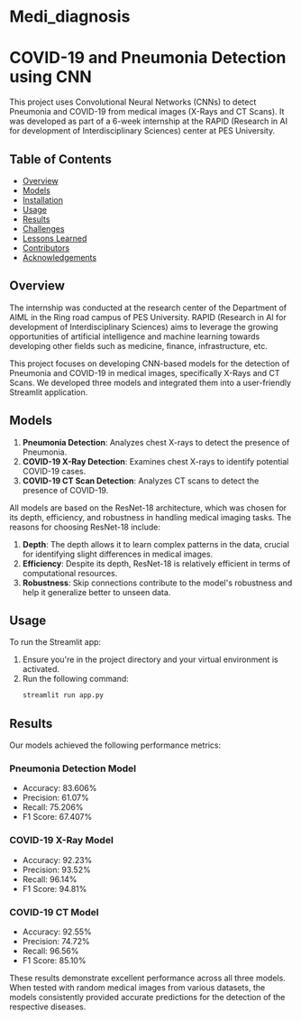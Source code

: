 # Medi_diagnosis
# COVID-19 and Pneumonia Detection using CNN

This project uses Convolutional Neural Networks (CNNs) to detect Pneumonia and COVID-19 from medical images (X-Rays and CT Scans). It was developed as part of a 6-week internship at the RAPID (Research in AI for development of Interdisciplinary Sciences) center at PES University.

## Table of Contents
- [Overview](#overview)
- [Models](#models)
- [Installation](#installation)
- [Usage](#usage)
- [Results](#results)
- [Challenges](#challenges)
- [Lessons Learned](#lessons-learned)
- [Contributors](#contributors)
- [Acknowledgements](#acknowledgements)

## Overview

The internship was conducted at the research center of the Department of AIML in the Ring road campus of PES University. RAPID (Research in AI for development of Interdisciplinary Sciences) aims to leverage the growing opportunities of artificial intelligence and machine learning towards developing other fields such as medicine, finance, infrastructure, etc.

This project focuses on developing CNN-based models for the detection of Pneumonia and COVID-19 in medical images, specifically X-Rays and CT Scans. We developed three models and integrated them into a user-friendly Streamlit application.

## Models

1. **Pneumonia Detection**: Analyzes chest X-rays to detect the presence of Pneumonia.
2. **COVID-19 X-Ray Detection**: Examines chest X-rays to identify potential COVID-19 cases.
3. **COVID-19 CT Scan Detection**: Analyzes CT scans to detect the presence of COVID-19.

All models are based on the ResNet-18 architecture, which was chosen for its depth, efficiency, and robustness in handling medical imaging tasks. The reasons for choosing ResNet-18 include:

1. **Depth**: The depth allows it to learn complex patterns in the data, crucial for identifying slight differences in medical images.
2. **Efficiency**: Despite its depth, ResNet-18 is relatively efficient in terms of computational resources.
3. **Robustness**: Skip connections contribute to the model's robustness and help it generalize better to unseen data.

## Usage

To run the Streamlit app:

1. Ensure you're in the project directory and your virtual environment is activated.
2. Run the following command:
   ```bash
   streamlit run app.py

## Results

Our models achieved the following performance metrics:

### Pneumonia Detection Model
- Accuracy: 83.606%
- Precision: 61.07%
- Recall: 75.206%
- F1 Score: 67.407%

### COVID-19 X-Ray Model
- Accuracy: 92.23%
- Precision: 93.52%
- Recall: 96.14%
- F1 Score: 94.81%

### COVID-19 CT Model
- Accuracy: 92.55%
- Precision: 74.72%
- Recall: 96.56%
- F1 Score: 85.10%

These results demonstrate excellent performance across all three models. When tested with random medical images from various datasets, the models consistently provided accurate predictions for the detection of the respective diseases.



